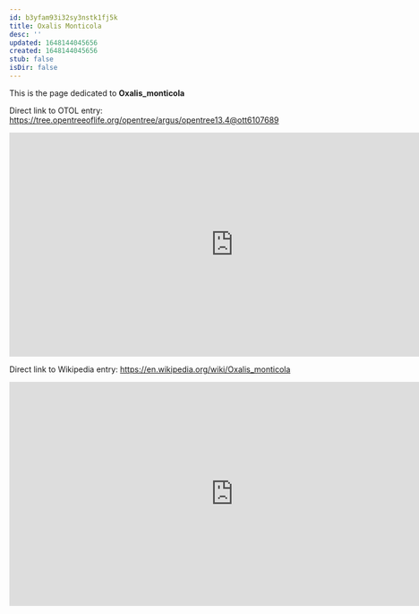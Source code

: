 ```yaml
---
id: b3yfam93i32sy3nstk1fj5k
title: Oxalis Monticola
desc: ''
updated: 1648144045656
created: 1648144045656
stub: false
isDir: false
---
```

This is the page dedicated to **Oxalis_monticola**


Direct link to OTOL entry: https://tree.opentreeoflife.org/opentree/argus/opentree13.4@ott6107689



<html>
    <body>
    <iframe src="https://tree.opentreeoflife.org/opentree/argus/opentree13.4@ott6107689"
    width="800" height="400" frameborder="0" allowfullscreen> </iframe>
    </body>
</html>
    


Direct link to Wikipedia entry: https://en.wikipedia.org/wiki/Oxalis_monticola



<html>
    <body>
    <iframe src="https://en.wikipedia.org/wiki/Oxalis_monticola"
    width="800" height="400" frameborder="0" allowfullscreen> </iframe>
    </body>
</html>
    

